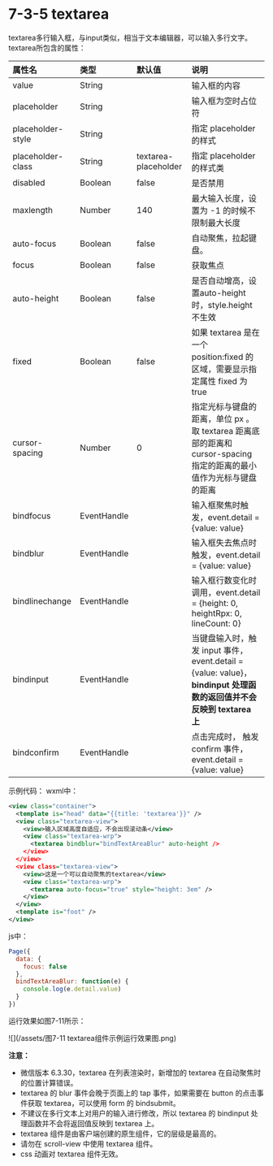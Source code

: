 # 7-3-5 textarea

textarea多行输入框，与input类似，相当于文本编辑器，可以输入多行文字。
textarea所包含的属性：

| 属性名 | 类型 | 默认值 | 说明 |
| :--- | :--- | :--- | :--- |
| value | String |  | 输入框的内容 |
| placeholder | String |  | 输入框为空时占位符 |
| placeholder-style | String |  | 指定 placeholder 的样式 |
| placeholder-class | String | textarea-placeholder | 指定 placeholder 的样式类 |
| disabled | Boolean | false | 是否禁用 |
| maxlength | Number | 140 | 最大输入长度，设置为 -1 的时候不限制最大长度 |
| auto-focus | Boolean | false | 自动聚焦，拉起键盘。 |
| focus | Boolean | false | 获取焦点 |
| auto-height | Boolean | false | 是否自动增高，设置auto-height时，style.height不生效 |
| fixed | Boolean | false | 如果 textarea 是在一个 position:fixed 的区域，需要显示指定属性 fixed 为 true |
| cursor-spacing | Number | 0 | 指定光标与键盘的距离，单位 px 。取 textarea 距离底部的距离和 cursor-spacing 指定的距离的最小值作为光标与键盘的距离 |
| bindfocus | EventHandle |  | 输入框聚焦时触发，event.detail = {value: value} |
| bindblur | EventHandle |  | 输入框失去焦点时触发，event.detail = {value: value} |
| bindlinechange | EventHandle |  | 输入框行数变化时调用，event.detail = {height: 0, heightRpx: 0, lineCount: 0} |
| bindinput | EventHandle |  | 当键盘输入时，触发 input 事件，event.detail = {value: value}， **bindinput 处理函数的返回值并不会反映到 textarea 上** |
| bindconfirm | EventHandle |  | 点击完成时， 触发 confirm 事件，event.detail = {value: value} |

示例代码：
wxml中：
```xml
<view class="container">
  <template is="head" data="{{title: 'textarea'}}" />
  <view class="textarea-view">
    <view>输入区域高度自适应，不会出现滚动条</view>
    <view class="textarea-wrp">
      <textarea bindblur="bindTextAreaBlur" auto-height />
    </view>
  </view>
  <view class="textarea-view">
    <view>这是一个可以自动聚焦的textarea</view>
    <view class="textarea-wrp">
      <textarea auto-focus="true" style="height: 3em" />
    </view>
  </view>
  <template is="foot" />
</view>
```
js中：
```js
Page({
  data: {
    focus: false
  },
  bindTextAreaBlur: function(e) {
    console.log(e.detail.value)
  }
})
```

运行效果如图7-11所示：

![](/assets/图7-11 textarea组件示例运行效果图.png)




**注意：**

* 微信版本 6.3.30，textarea 在列表渲染时，新增加的 textarea 在自动聚焦时的位置计算错误。
* textarea 的 blur 事件会晚于页面上的 tap 事件，如果需要在 button 的点击事件获取 textarea，可以使用 form 的 bindsubmit。
* 不建议在多行文本上对用户的输入进行修改，所以 textarea 的 bindinput 处理函数并不会将返回值反映到 textarea 上。
* textarea 组件是由客户端创建的原生组件，它的层级是最高的。
* 请勿在 scroll-view 中使用 textarea 组件。
* css 动画对 textarea 组件无效。



